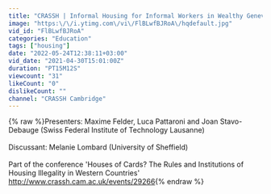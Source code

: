 ```yaml
---
title: "CRASSH | Informal Housing for Informal Workers in Wealthy Geneva"
image: "https:\/\/i.ytimg.com\/vi\/FlBLwfBJRoA\/hqdefault.jpg"
vid_id: "FlBLwfBJRoA"
categories: "Education"
tags: ["housing"]
date: "2022-05-24T12:38:11+03:00"
vid_date: "2021-04-30T15:01:00Z"
duration: "PT15M12S"
viewcount: "31"
likeCount: "0"
dislikeCount: ""
channel: "CRASSH Cambridge"
---
```

{% raw %}Presenters: Maxime Felder, Luca Pattaroni and Joan Stavo-Debauge (Swiss Federal Institute of Technology Lausanne)<br /><br />Discussant: Melanie Lombard (University of Sheffield)<br /><br />Part of the conference 'Houses of Cards? The Rules and Institutions of Housing Illegality in Western Countries'<br /><a rel="nofollow" target="blank" href="http://www.crassh.cam.ac.uk/events/29266">http://www.crassh.cam.ac.uk/events/29266</a>{% endraw %}
